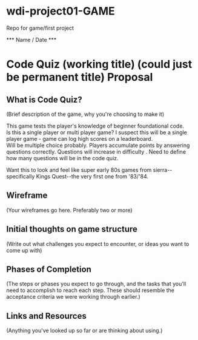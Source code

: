 # wdi-project01-GAME
Repo for game/first project


*** Name / Date ***

# Code Quiz (working title)  (could just be permanent title) Proposal


## What is Code Quiz?

(Brief description of the game, why you're choosing to make it)

This game tests the player's knowledge of beginner foundational code.  
Is this a single player or multi player game?  I suspect this will be a single player game - game can log high scores on a leaderboard.  
Will be multiple choice probably.
Players accumulate points by answering questions correctly.
Questions will increase in difficulty .
Need to define how many questions will be in the code quiz.

Want this to look and feel like super early 80s games from sierra--specifically Kings Quest--the very first one from '83/'84.




## Wireframe



(Your wireframes go here. Preferably two or more)

## Initial thoughts on game structure

(Write out what challenges you expect to encounter, or ideas you want to come up with)

## Phases of Completion

(The steps or phases you expect to go through, and the tasks that you'll need to accomplish to reach each step. These should resemble the acceptance criteria we were working through earlier.)

## Links and Resources

(Anything you've looked up so far or are thinking about using.)



